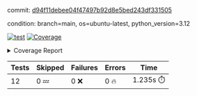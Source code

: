 commit: [d94f11debee04f47497b92d8e5bed243df331505](https://github.com/rcmdnk/inherit-docstring/tree/d94f11debee04f47497b92d8e5bed243df331505)

condition: branch=main, os=ubuntu-latest, python_version=3.12

[![test](https://github.com/rcmdnk/inherit-docstring/actions/workflows/test.yml/badge.svg)](https://github.com/rcmdnk/inherit-docstring/actions/runs/9652650282)
<a href="https://github.com/rcmdnk/inherit-docstring/blob/d94f11debee04f47497b92d8e5bed243df331505/README.md"><img alt="Coverage" src="https://img.shields.io/badge/Coverage-100%25-brightgreen.svg" /></a><details><summary>Coverage Report </summary><table><tr><th>File</th><th>Stmts</th><th>Miss</th><th>Cover</th></tr><tbody><tr><td><b>TOTAL</b></td><td><b>114</b></td><td><b>0</b></td><td><b>100%</b></td></tr></tbody></table></details>

| Tests | Skipped | Failures | Errors | Time |
| ----- | ------- | -------- | -------- | ------------------ |
| 12 | 0 :zzz: | 0 :x: | 0 :fire: | 1.235s :stopwatch: |

